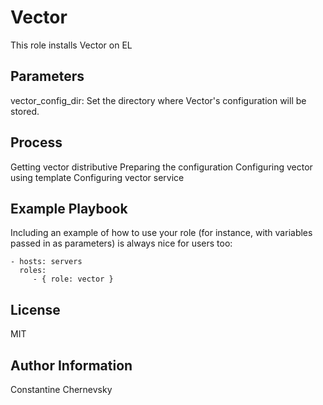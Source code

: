 Vector
=========

This role installs Vector on EL

Parameters
-----------

vector_config_dir: Set the directory where Vector's configuration will be stored.

Process
-------

Getting vector distributive
Preparing the configuration
Configuring vector using template
Configuring vector service

Example Playbook
----------------

Including an example of how to use your role (for instance, with variables passed in as parameters) is always nice for users too:

    - hosts: servers
      roles:
         - { role: vector }

License
-------

MIT

Author Information
------------------

Constantine Chernevsky
